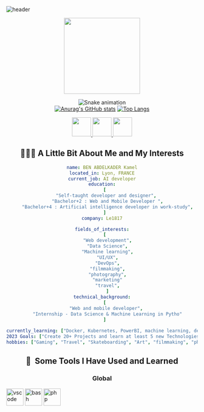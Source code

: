 ![header](https://capsule-render.vercel.app/api?type=waving&color=gradient&customColorList=0,2,2,5,30&height=300&section=header&text=Hey%20Everyone!&fontSize=90)

<p align="center">
<img height="200" src="https://media.tenor.com/6xgziLBgq5IAAAAC/animated-cat.gif"/>
</p>

<span align="center">
  
![Snake animation](https://github.com/kamelbenabdelkader/kamelbenabdelkader/blob/output/github-contribution-grid-snake.svg)  
[![Anurag's GitHub stats](https://github-readme-stats.vercel.app/api?username=kamelbenabdelkader)](https://github.com/kamelbenabdelkader/github-readme-stats)
[![Top Langs](https://github-readme-stats.vercel.app/api/top-langs/?username=kamelbenabdelkader&layout=donut)](https://github.com/kamelbenabdelkader/github-readme-stats)
</span>

<p align="center">
<a href="https://www.instagram.com/bokehgraphe/">
  <img height="50" src="https://cdn4.iconfinder.com/data/icons/logos-brands-7/512/instagram_icon-instagram_buttoninstegram-1024.png"/>
</a>
<a href="https://www.linkedin.com/in/kamel-ben-abdelkader/">
  <img height="50" src="https://cdn0.iconfinder.com/data/icons/yooicons_set01_socialbookmarks/512/social_linkedin_box_blue.png"/>
</a>
<a href="https://www.linkedin.com/in/kamel-ben-abdelkader/">
  <img height="50" src="https://cdn0.iconfinder.com/data/icons/mobile-app-development-dazzle-vol-1/256/Dev_Environment-1024.png"/>
</a>
</p>

<h2> 👨🏻‍💻  A Little Bit About Me and My Interests</h2>

```yaml 
name: BEN ABDELKADER Kamel
located_in: Lyon, FRANCE
current_job: AI developer
education:
  [
   "Self-taught developer and designer",
    "Bachelor+2 : Web and Mobile Developer ",
    "Bachelor+4 : Artificial intelligence developer in work-study",
  ]
company: Le1817

fields_of_interests:
  [
    "Web development",
    "Data Science",
    "Machine learning",
    "UI/UX",
    "DevOps",
    "filmmaking",
    "photography",
    "marketing"
    "travel",
    ]
technical_background:
  [
    "Web and mobile developer", 
    "Internship - Data Science & Machine Learning in Pytho"
  ]
  
currently_learning: ["Docker, Kubernetes, PowerBI, machine learning, deep learning"]
2023 Goals: ["Create 20+ Projects and learn at least 5 new Technologies."]
hobbies: ["Gaming", "Travel", "Skateboarding", "Art", "filmmaking", "photography"]
```
<h2> 🚀 &nbsp;Some Tools I Have Used and Learned</h2>
<h3> Global</h3>
<p align="left">
<img src="https://cdn.jsdelivr.net/gh/devicons/devicon/icons/vscode/vscode-original.svg" alt="vscode" width="45" height="45"/>
<img src="https://cdn.jsdelivr.net/gh/devicons/devicon/icons/bash/bash-original.svg" alt="bash" width="45" height="45"/>
<img src="https://cdn.jsdelivr.net/gh/devicons/devicon/icons/php/php-original.svg" alt="php" width="45" height="45"/>
</p>    

